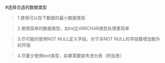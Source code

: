 #选择合适的数据类型

>1.使用可以存下数据的最小数据类型

>2.使用简单的数据类型，如Int比VARCHAR类型处理更简单

>3.尽可能的使用NOT NULL定义字段，对于非NOT NULL的字段要增加额外的开销

>4.尽量少使用text类型，如果需要就考虑分表（附加表）
